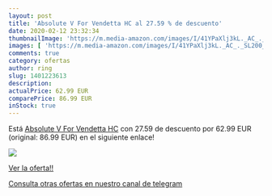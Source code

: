 ```yaml
---
layout: post
title: 'Absolute V For Vendetta HC al 27.59 % de descuento'
date: 2020-02-12 23:32:34
thumbnailImage: 'https://m.media-amazon.com/images/I/41YPaXlj3kL._AC_._SL200_.jpg'
images: [ 'https://m.media-amazon.com/images/I/41YPaXlj3kL._AC_._SL200_.jpg' ]
comments: true
category: ofertas
author: ring
slug: 1401223613
description:
actualPrice: 62.99 EUR
comparePrice: 86.99 EUR
inStock: true
---
```


Está [Absolute V For Vendetta HC](https://www.amazon.com/dp/1401223613/?tag=redken08-20) con 27.59 de descuento por 62.99 EUR (original: 86.99 EUR) en el siguiente enlace!

[![](https://m.media-amazon.com/images/I/41YPaXlj3kL._AC_._SL200_.jpg)](https://www.amazon.com/dp/1401223613/?tag=redken08-20)

[Ver la oferta!!](https://www.amazon.com/dp/1401223613/?tag=redken08-20)

[Consulta otras ofertas en nuestro canal de telegram](https://t.me/s/ofertas25)
